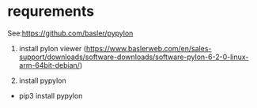 # requrements 

See:https://github.com/basler/pypylon

1. install pylon viewer
(https://www.baslerweb.com/en/sales-support/downloads/software-downloads/software-pylon-6-2-0-linux-arm-64bit-debian/)

2. install pypylon
  - pip3 install pypylon
